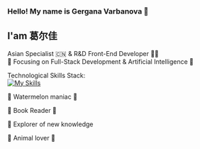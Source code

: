 ### Hello! My name is Gergana Varbanova 👩
## I'am 葛尔佳 
Asian Specialist 🇨🇳 & R&D  Front-End Developer 👩‍💻 <br>
🎯 Focusing on Full-Stack Development & Artificial Intelligence 🦾

Technological Skills Stack:<br>
[![My Skills](https://skillicons.dev/icons?i=js,html,css,nodejs,bootstrap,cs,dotnet,jenkins,npm,postman,react,redux,sublime,visualstudio,vscode,wordpress,git,github,jquery)](https://skillicons.dev)

:watermelon:  Watermelon maniac 🍉 <br>

📘 Book Reader 📘 <br>

:book: Explorer of new knowledge <br>

:dog: Animal lover :panda_face:






